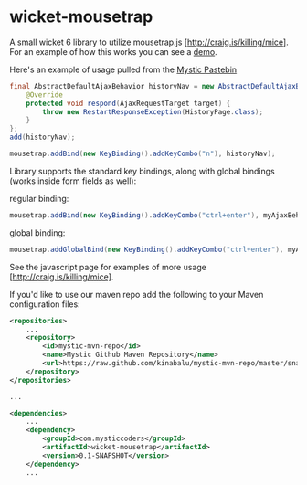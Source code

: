 wicket-mousetrap
================

A small wicket 6 library to utilize mousetrap.js [http://craig.is/killing/mice].  For an example of how this works
you can see a [demo](http://mysticpaste.com/).

Here's an example of usage pulled from the [Mystic Pastebin](http://github.com/kinabalu/mysticpaste)

```java
final AbstractDefaultAjaxBehavior historyNav = new AbstractDefaultAjaxBehavior() {
    @Override
    protected void respond(AjaxRequestTarget target) {
        throw new RestartResponseException(HistoryPage.class);
    }
};
add(historyNav);

mousetrap.addBind(new KeyBinding().addKeyCombo("n"), historyNav);
```

Library supports the standard key bindings, along with global bindings (works inside form fields as well):

regular binding:
```java
mousetrap.addBind(new KeyBinding().addKeyCombo("ctrl+enter"), myAjaxBehavior);
```

global binding:
```java
mousetrap.addGlobalBind(new KeyBinding().addKeyCombo("ctrl+enter"), myAjaxBehavior);
```

See the javascript page for examples of more usage [http://craig.is/killing/mice].


If you'd like to use our maven repo add the following to your Maven configuration files:
```xml
<repositories>
    ...
    <repository>
        <id>mystic-mvn-repo</id>
        <name>Mystic Github Maven Repository</name>
        <url>https://raw.github.com/kinabalu/mystic-mvn-repo/master/snapshots</url>
    </repository>
</repositories>

...

<dependencies>
    ...
    <dependency>
        <groupId>com.mysticcoders</groupId>
        <artifactId>wicket-mousetrap</artifactId>
        <version>0.1-SNAPSHOT</version>
    </dependency>
    ...
```